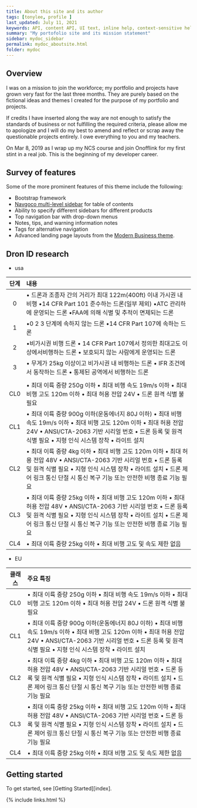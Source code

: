 ```yaml
---
title: About this site and its author
tags: [tonylee, profile ]
last_updated: July 11, 2021
keywords: API, content API, UI text, inline help, context-sensitive help, popovers, tooltips
summary: "My portofolio site and its mission statement"
sidebar: mydoc_sidebar
permalink: mydoc_aboutsite.html
folder: mydoc
---
```



## Overview

I was on a mission to join the workforce; my portfolio and projects have grown very fast 
for the last three months. They are purely based on the fictional ideas and themes I created for the purpose of my portfolio and projects.

If credits I have inserted along the way are not enough to satisfy the standards of business or not fulfilling the required criteria, please allow me to apologize and I will do my best to amend and reflect or scrap away the questionable projects entirely. I owe everything to you and my teachers.

On Mar 8, 2019 as I wrap up my NCS course and join Onofflink for my first stint in a real job. This is the beginning of my developer career.
## Survey of features

Some of the more prominent features of this theme include the following:

* Bootstrap framework
* [Navgoco multi-level sidebar](http://www.komposta.net/article/navgoco) for table of contents
* Ability to specify different sidebars for different products
* Top navigation bar with drop-down menus
* Notes, tips, and warning information notes
* Tags for alternative navigation
* Advanced landing page layouts from the [Modern Business theme](http://startbootstrap.com/template-overviews/modern-business/).


## Dron ID research

- usa
  
|단계 | 내용|
|:----:| :----|
| 0 |• 드론과 조종자 간의 거리가 최대 122m(400ft) 이내 가시권 내 비행 •14 CFR Part 101 준수하는 드론(일부 제외) •ATC 관리하에 운영되는 드론 •FAA에 의해 식별 및 추적이 면제되는 드론|
| 1 | •0 2 3 단계에 속하지 않는 드론 •14 CFR Part 107에 속하는 드론|
| 2 |•비가시권 비행 드론 • 14 CFR Part 107에서 정의한 최대고도 이상에서비행하는 드론 • 보호되지 않는 사람에게 운영되는 드론|
| 3 |• 무게가 25kg 이상이고 비가시권 내 비행하는 드론 • IFR 조건에서 동작하는 드론 • 통제된 공역에서 비행하는 드론|
|  |  |
| CL0 | • 최대 이륙 중량 250g 이하 • 최대 비행 속도 19m/s 이하 • 최대 비행 고도 120m 이하 • 최대 허용 전압 24V • 드론 원격 식별 불필요|
| CL1 | • 최대 이륙 중량 900g 이하(운동에너지 80J 이하) • 최대 비행 속도 19m/s 이하 • 최대 비행 고도 120m 이하 • 최대 허용 전압 24V • ANSI/CTA-2063 기반 시리얼 번호 • 드론 등록 및 원격 식별 필요 • 지형 인식 시스템 장착 • 라이트 설치|
| CL2 |• 최대 이륙 중량 4kg 이하 • 최대 비행 고도 120m 이하 • 최대 허용 전압 48V • ANSI/CTA-2063 기반 시리얼 번호 • 드론 등록 및 원격 식별 필요 • 지형 인식 시스템 장착 • 라이트 설치 • 드론 제어 링크 통신 단절 시  통신 복구 기능 또는 안전한 비행 종료 기능 필요 |
| CL3 |• 최대 이륙 중량 25kg 이하 • 최대 비행 고도 120m 이하 • 최대 허용 전압 48V • ANSI/CTA-2063 기반 시리얼 번호 • 드론 등록 및 원격 식별 필요 • 지형 인식 시스템 장착 • 라이트 설치 • 드론 제어 링크 통신 단절 시 통신 복구 기능 또는 안전한 비행 종료 기능 필요|
|CL4 | • 최대 이륙 중량 25kg 이하 • 최대 비행 고도 및 속도 제한 없음 | 


- EU
  
|클래스 | 주요 특징|
| :----: | :---- |
| CL0 | • 최대 이륙 중량 250g 이하 • 최대 비행 속도 19m/s 이하 • 최대 비행 고도 120m 이하 • 최대 허용 전압 24V • 드론 원격 식별 불필요|
| CL1 | • 최대 이륙 중량 900g 이하(운동에너지 80J 이하) • 최대 비행 속도 19m/s 이하 • 최대 비행 고도 120m 이하 • 최대 허용 전압 24V • ANSI/CTA-2063 기반 시리얼 번호 • 드론 등록 및 원격 식별 필요 • 지형 인식 시스템 장착 • 라이트 설치|
| CL2 |• 최대 이륙 중량 4kg 이하 • 최대 비행 고도 120m 이하 • 최대 허용 전압 48V • ANSI/CTA-2063 기반 시리얼 번호 • 드론 등록 및 원격 식별 필요 • 지형 인식 시스템 장착 • 라이트 설치 • 드론 제어 링크 통신 단절 시  통신 복구 기능 또는 안전한 비행 종료 기능 필요 |
| CL3 |• 최대 이륙 중량 25kg 이하 • 최대 비행 고도 120m 이하 • 최대 허용 전압 48V • ANSI/CTA-2063 기반 시리얼 번호 • 드론 등록 및 원격 식별 필요 • 지형 인식 시스템 장착 • 라이트 설치 • 드론 제어 링크 통신 단절 시 통신 복구 기능 또는 안전한 비행 종료 기능 필요|
|CL4 | • 최대 이륙 중량 25kg 이하 • 최대 비행 고도 및 속도 제한 없음 | 


## Getting started

To get started, see [Getting Started][index].

{% include links.html %}

